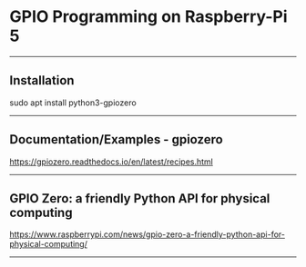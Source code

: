 # GPIO Programming on Raspberry-Pi 5

----------------------------------------------
## Installation
sudo apt install python3-gpiozero

----------------------------------------------

## Documentation/Examples - gpiozero 
https://gpiozero.readthedocs.io/en/latest/recipes.html

----------------------------------------------

## GPIO Zero: a friendly Python API for physical computing
https://www.raspberrypi.com/news/gpio-zero-a-friendly-python-api-for-physical-computing/

----------------------------------------------
